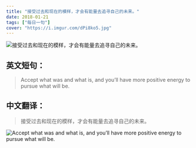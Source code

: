 ```yaml
---
title: "接受过去和现在的模样，才会有能量去追寻自己的未来。"
date: 2018-01-21
tags: ["每日一句"]
cover: "https://i.imgur.com/dPi8ko5.jpg"
---
```


![接受过去和现在的模样，才会有能量去追寻自己的未来。](https://i.imgur.com/BfRB9Iz.jpg)

## 英文短句：
> Accept what was and what is, and you’ll have more positive energy to pursue what will be. 

<!--more-->

## 中文翻译：
> 接受过去和现在的模样，才会有能量去追寻自己的未来。

![Accept what was and what is, and you’ll have more positive energy to pursue what will be. ](https://i.imgur.com/wcNhv3i.jpg)

